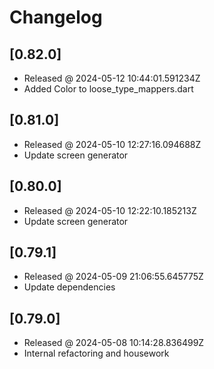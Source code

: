 # Changelog

## [0.82.0]

- Released @ 2024-05-12 10:44:01.591234Z
- Added Color to loose_type_mappers.dart

## [0.81.0]

- Released @ 2024-05-10 12:27:16.094688Z
- Update screen generator

## [0.80.0]

- Released @ 2024-05-10 12:22:10.185213Z
- Update screen generator

## [0.79.1]

- Released @ 2024-05-09 21:06:55.645775Z
- Update dependencies

## [0.79.0]

- Released @ 2024-05-08 10:14:28.836499Z
- Internal refactoring and housework
